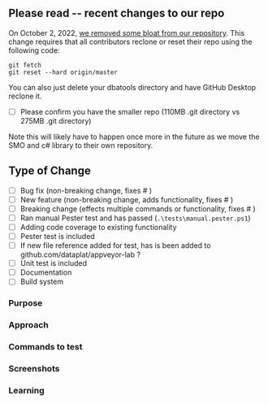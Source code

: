 <!-- Below information IS REQUIRED with every PR -->
## Please read -- recent changes to our repo
On October 2, 2022, [we removed some bloat from our repository](https://github.com/dataplat/dbatools/issues/8542). This change requires that all contributors reclone or reset their repo using the following code:

```
git fetch
git reset --hard origin/master
```

You can also just delete your dbatools directory and have GitHub Desktop reclone it.

 - [ ] Please confirm you have the smaller repo (110MB .git directory vs 275MB .git directory)

 Note this will likely have to happen once more in the future as we move the SMO and c# library to their own repository.

## Type of Change
<!-- What type of change does your code introduce -->
 - [ ] Bug fix (non-breaking change, fixes #<!--issue number--> )
 - [ ] New feature (non-breaking change, adds functionality, fixes #<!--issue number--> )
 - [ ] Breaking change (effects multiple commands or functionality, fixes #<!--issue number--> )
 - [ ] Ran manual Pester test and has passed (`.\tests\manual.pester.ps1`)
 - [ ] Adding code coverage to existing functionality
 - [ ] Pester test is included
 - [ ] If new file reference added for test, has is been added to github.com/dataplat/appveyor-lab ?
 - [ ] Unit test is included
 - [ ] Documentation
 - [ ] Build system

<!-- Below this line you can erase anything that is not applicable -->
### Purpose
<!-- What is the purpose or goal of this PR? (doesn't have to be an essay) -->

### Approach
<!-- How does this change solve that purpose -->

### Commands to test
<!-- if these are the examples in the help just note it as such -->

### Screenshots
<!-- pictures say a thousand words without typing any of it -->

### Learning
<!-- Optional -->
<!--
	Include:
	 - blog post that may have assisted in writing the code
	 - blog post that were initial source
	 - special or unique approach made to solve the problem
-->
